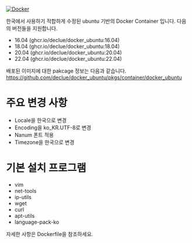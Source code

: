 [![Docker](https://github.com/declue/docker_ubuntu/actions/workflows/docker-publish.yml/badge.svg?branch=main)](https://github.com/declue/docker_ubuntu/actions/workflows/docker-publish.yml)

한국에서 사용하기 적합하게 수정된 ubuntu 기반의 Docker Container 입니다. 
다음의 버전들을 지원합니다.

- 16.04 (ghcr.io/declue/docker_ubuntu:16.04)
- 18.04 (ghcr.io/declue/docker_ubuntu:18.04)
- 20.04 (ghcr.io/declue/docker_ubuntu:20.04)
- 22.04 (ghcr.io/declue/docker_ubuntu:22.04)

배포된 이미지에 대한 pakcage 정보는 다음과 같습니다.
https://github.com/declue/docker_ubuntu/pkgs/container/docker_ubuntu



# 주요 변경 사항
- Locale을 한국으로 변경
- Encoding을 ko_KR.UTF-8로 변경
- Nanum 폰트 적용
- Timezone을 한국으로 변경

# 기본 설치 프로그램
- vim
- net-tools
- ip-utils
- wget
- curl
- apt-utils
- language-pack-ko

자세한 사항은 Dockerfile을 참조하세요.
